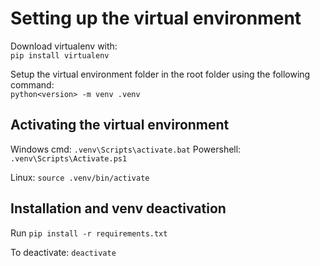 # Setting up the virtual environment
Download virtualenv with:  
`pip install virtualenv`

Setup the virtual environment folder in the root folder using the following command:  
`python<version> -m venv .venv`


## Activating the virtual environment
Windows cmd: `.venv\Scripts\activate.bat` Powershell: `.venv\Scripts\Activate.ps1`

Linux: `source .venv/bin/activate`


## Installation and venv deactivation
Run `pip install -r requirements.txt`

To deactivate: `deactivate`